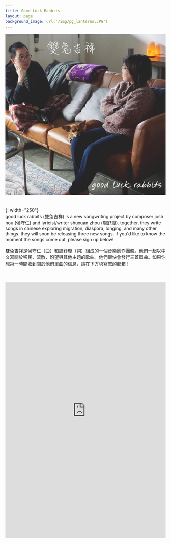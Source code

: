 ```yaml
---
title: Good Luck Rabbits
layout: page
background_image: url('/img/pg_lanterns.JPG')
---
```


![Image](/img/goodluckrabbits.png){: width="250"}

good luck rabbits (雙兔吉祥) is a new songwriting project by composer josh hou (侯守仁) and lyricist/writer shuxuan zhou (周舒璇). together, they write songs in chinese exploring migration, diaspora, longing, and many other things. they will soon be releasing three new songs. if you'd like to know the moment the songs come out, please sign up below!
<br/><br/>
雙兔吉祥是侯守仁（曲）和周舒璇（詞）組成的一個音樂創作團體。他們一起以中文寫關於移民、流散、盼望與其他主題的歌曲。他們很快會發行三首單曲。如果你想第一時間收到關於他們單曲的信息，請在下方填寫您的郵箱！

<iframe class="signupform" src="https://docs.google.com/forms/d/e/1FAIpQLSeC6uOSvGm2UJ9U6npcFl-gAyHkuEz2gbb-jHw1SBoCeeQNqg/viewform?embedded=true" frameborder="0" marginheight="0" marginwidth="0">Loading…</iframe>

<style>
p {
  margin: 0 auto;
  max-width: 800px;
}

p img {
  margin: 0 auto;
  padding-bottom: 40px;
  display: block;
}

.page-section {
  padding-top: 40px;
}

.signupform {
  margin: 50px auto;
  display: block;
  width: 100%;
  height: 800px;
}
</style>
